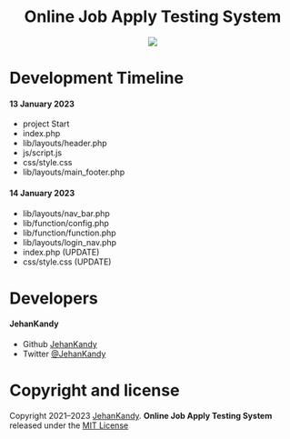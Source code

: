 <h1 align="center">Online Job Apply Testing System</h1>

<p align="center"><img src="https://wakatime.com/badge/user/0ac30051-5698-4ae9-851e-7d4853d4aba7/project/cc25b4ac-d6f6-463d-b423-cc1278cfcf24.svg"></p>



# Development Timeline

  <h4> 13 January 2023</h4>
  
  - project Start
  - index.php
  - lib/layouts/header.php
  - js/script.js
  - css/style.css
  - lib/layouts/main_footer.php
  
  <h4> 14 January 2023</h4>
    
  - lib/layouts/nav_bar.php
  - lib/function/config.php
  - lib/function/function.php
  - lib/layouts/login_nav.php
  - index.php (UPDATE)
  - css/style.css (UPDATE)



<h1>Developers</h1>
  <h4>JehanKandy</h4>

  - Github [JehanKandy](https://github.com/JehanKandy)
  - Twitter [@JehanKandy](https://twitter.com/jehankandy)
  
<h1>Copyright and license</h1>


Copyright 2021–2023 [JehanKandy](https://github.com/JehanKandy). <b>Online Job Apply Testing System</b> released under the [MIT License](https://github.com/JehanKandy/Online-Job-Apply-System/blob/main/LICENSE)
